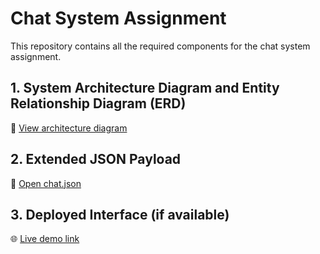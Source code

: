# Chat System Assignment

This repository contains all the required components for the chat system assignment.

## 1. System Architecture Diagram and Entity Relationship Diagram (ERD)
📁 [View architecture diagram](https://docs.google.com/document/d/1yp0E-9GstBFduOJBYjss5rJYNe8NBiWMnYdogVMUQLg/edit?usp=sharing)

## 2. Extended JSON Payload
📄 [Open chat.json](./src/data/data.json)

## 3. Deployed Interface (if available)
🌐 [Live demo link](simple-chat-ui-eta.vercel.app)
